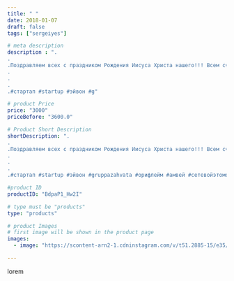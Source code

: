 ```yaml
---
title: " "
date: 2018-01-07
draft: false
tags: ["sergeiyes"]

# meta description
description : ".
.
.Поздравляем всех с праздником Рождения Иисуса Христа нашего!!! Всем счастья, здоровья, любви и самоудовлетворенности!!!.
.
.
.
.#стартап #startup #эйвон #g"

# product Price
price: "3000"
priceBefore: "3600.0"

# Product Short Description
shortDescription: ".
.
.Поздравляем всех с праздником Рождения Иисуса Христа нашего!!! Всем счастья, здоровья, любви и самоудовлетворенности!!!.
.
.
.
.#стартап #startup #эйвон #gruppazahvata #орифлейм #амвей #сетевойэтомоё #сетевой #миллионер #бизнесбезвложений #млм #легкиеденьги #сетевойэтомодно #автобонус #сетевоймаркетинг #стильжизни #типичныесетевики #пятигорск #кмв #ессентуки #бизнес #churslabs #sergeystar #GZ2412"

#product ID
productID: "BdpaP1_Hw2I"

# type must be "products"
type: "products"

# product Images
# first image will be shown in the product page
images:
  - image: "https://scontent-arn2-1.cdninstagram.com/v/t51.2885-15/e35/25039357_190758548331502_2482202578364923904_n.jpg?se=8&tp=1&_nc_ht=scontent-arn2-1.cdninstagram.com&_nc_cat=110&_nc_ohc=o9sEfyR7B68AX9hVuhl&ccb=7-4&oh=5de5d3f9efb1d91e187cf59acf959fc6&oe=60864773&_nc_sid=86f79a&ig_cache_key=MTY4Njk5NDk3MzM5NTcxNzUxMg%3D%3D.2-ccb7-4"

---
```

lorem

